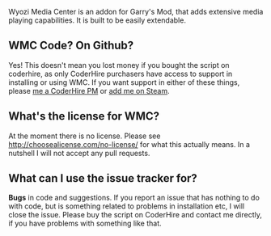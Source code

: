 Wyozi Media Center is an addon for Garry's Mod, that adds extensive media playing capabilities. It is built to be easily extendable.

## WMC Code? On Github?

Yes! This doesn't mean you lost money if you bought the script on coderhire, as only CoderHire purchasers have access to support in installing or using WMC. If you want support in either of these things, please [me a CoderHire PM](http://coderhire.com/profile/personalmessages/send/1443) or [add me on Steam](http://steamcommunity.com/id/wyozi).

## What's the license for WMC?

At the moment there is no license. Please see http://choosealicense.com/no-license/ for what this actually means. In a nutshell I will not accept any pull requests.

## What can I use the issue tracker for?

**Bugs** in code and suggestions. If you report an issue that has nothing to do with code, but is something related to problems in installation etc, I will close the issue. Please buy the script on CoderHire and contact me directly, if you have problems with something like that.